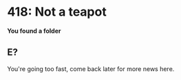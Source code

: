 # 418: Not a teapot

__You found a folder__

## E?

You're going too fast, come back later for more news here.